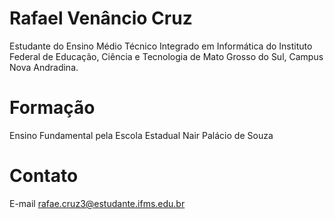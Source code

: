 # Rafael Venâncio Cruz

Estudante do Ensino Médio Técnico Integrado em Informática do Instituto Federal de Educação, Ciência e Tecnologia de Mato Grosso do Sul, Campus Nova Andradina.

# Formação

Ensino Fundamental pela Escola Estadual Nair Palácio de Souza

# Contato

E-mail rafae.cruz3@estudante.ifms.edu.br
